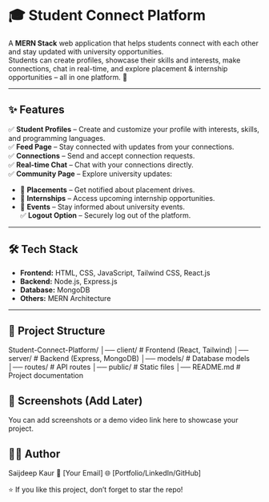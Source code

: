 # 🎓 Student Connect Platform

A **MERN Stack** web application that helps students connect with each other and stay updated with university opportunities.  
Students can create profiles, showcase their skills and interests, make connections, chat in real-time, and explore placement & internship opportunities – all in one platform. 🚀  

---

## ✨ Features

✅ **Student Profiles** – Create and customize your profile with interests, skills, and programming languages.  
✅ **Feed Page** – Stay connected with updates from your connections.  
✅ **Connections** – Send and accept connection requests.  
✅ **Real-time Chat** – Chat with your connections directly.  
✅ **Community Page** – Explore university updates:  
   - 📌 **Placements** – Get notified about placement drives.  
   - 💼 **Internships** – Access upcoming internship opportunities.  
   - 🎉 **Events** – Stay informed about university events.  
✅ **Logout Option** – Securely log out of the platform.  

---

## 🛠️ Tech Stack

- **Frontend:** HTML, CSS, JavaScript, Tailwind CSS, React.js  
- **Backend:** Node.js, Express.js  
- **Database:** MongoDB  
- **Others:** MERN Architecture  

---

## 📂 Project Structure
Student-Connect-Platform/
│── client/ # Frontend (React, Tailwind)
│── server/ # Backend (Express, MongoDB)
│── models/ # Database models
│── routes/ # API routes
│── public/ # Static files
│── README.md # Project documentation

## 📸 Screenshots (Add Later)

You can add screenshots or a demo video link here to showcase your project.

## 👩‍💻 Author

Saijdeep Kaur
📧 [Your Email]
🌐 [Portfolio/LinkedIn/GitHub]

⭐ If you like this project, don’t forget to star the repo!

